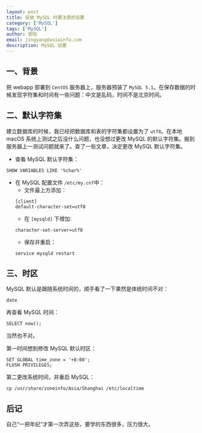 ```yaml
---
layout: post
title: 安装 MySQL 时要注意的设置
category: ['MySQL']
tags: ['MySQL']
author: 景阳
email: jingyang@asiainfo.com
description: MySQL 设置
---
```

## 一、背景
把 webapp 部署到 `CentOS` 服务器上，服务器预装了 `MySQL 5.1`。在保存数据的时候发现字符集和时间有一些问题：中文是乱码，时间不是北京时间。

## 二、默认字符集
建立数据库的时候，我已经把数据库和表的字符集都设置为了 `utf8`。在本地 macOS 系统上测试之后没什么问题，也没想过更改 MySQL 的默认字符集。搬到服务器上一测试问题就来了。查了一些文章，决定更改 MySQL 默认字符集。

* 查看 MySQL 默认字符集：
```
SHOW VARIABLES LIKE '%char%'
```
* 在 MySQL 配置文件 `/etc/my.cnf`中：
  - 文件最上方添加：
  ```
  [client]
  default-character-set=utf8
  ```
  - 在 `[mysqld]` 下增加:
  ```
  character-set-server=utf8
  ```
  - 保存并重启：
  ```
  service mysqld restart
  ```

## 三、时区
MySQL 默认是跟随系统时间的，顺手看了一下果然是体统时间不对：
```
date
```
再查看 MySQL 时间：
```
SELECT now();
```
当然也不对。


第一时间想到修改 MySQL 默认时区：
```
SET GLOBAL time_zone = '+8:00';
FLUSH PRIVILEGES; 
```

第二更改系统时间，并重启 MySQL：
```
cp /usr/share/zoneinfo/Asia/Shanghai /etc/localtime
```

## 后记
自己“一把年纪”才第一次弄这些，要学的东西很多，压力很大。

